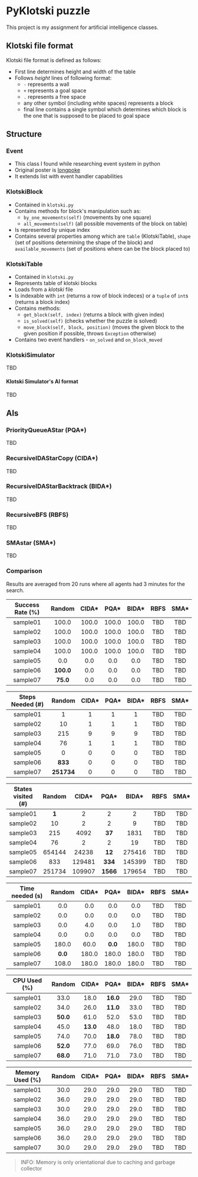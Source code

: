 # PyKlotski puzzle
This project is my assignment for artificial intelligence classes.

## Klotski file format
Klotski file format is defined as follows:
 - First line determines height and width of the table
 - Follows *height* lines of following format:
   - `-` represents a wall
   - `+` represents a goal space
   - `.` represents a free space
   - any other symbol (including white spaces) represents a block
   - final line contains a single symbol which determines which block is the one that is supposed to be placed to goal space

## Structure
### Event
 - This class I found while researching event system in python
 - Original poster is [longpoke](https://stackoverflow.com/users/80243/l%cc%b2%cc%b3o%cc%b2%cc%b3%cc%b3n%cc%b2%cc%b3%cc%b3g%cc%b2%cc%b3%cc%b3p%cc%b2%cc%b3o%cc%b2%cc%b3%cc%b3k%cc%b2%cc%b3%cc%b3e%cc%b2%cc%b3%cc%b3)
 - It extends list with event handler capabilities
### KlotskiBlock
 - Contained in `klotski.py`
 - Contains methods for block's manipulation such as:
   - `by_one_movements(self)` (movements by one square)
   - `all_movements(self)` (all possible movements of the block on table)
 - Is represented by unique index
 - Contains several properties among which are `table` (KlotskiTable), `shape` (set of positions determining the shape of the block) and `available_movements` (set of positions where can be the block placed to)

### KlotskiTable
 - Contained in `klotski.py`
 - Represents table of klotski blocks
 - Loads from a *klotski* file
 - Is indexable with `int` (returns a row of block indeces) or a `tuple` of `int`s (returns a block index)
 - Contains methods:
   - `get_block(self, index)` (returns a block with given index)
   - `is_solved(self)` (checks whether the puzzle is solved)
   - `move_block(self, block, position)` (moves the given block to the given position if possible, throws `Exception` otherwise)
 - Contains two event handlers - `on_solved` and `on_block_moved`

### KlotskiSimulator
TBD
#### Klotski Simulator's AI format
TBD

## AIs

### PriorityQueueAStar (PQA*)
TBD

### RecursiveIDAStarCopy (CIDA*)
TBD

### RecursiveIDAStarBacktrack (BIDA*)
TBD

### RecursiveBFS (RBFS)
TBD

### SMAstar (SMA*)
TBD

### Comparison
Results are averaged from 20 runs where all agents had 3 minutes for the search.

| Success Rate (%) |  Random   | CIDA* | PQA*  | BIDA* | RBFS  | SMA*  |
| :--------------: | :-------: | :---: | :---: | :---: | :---: | :---: |
|     sample01     |   100.0   | 100.0 | 100.0 | 100.0 |  TBD  |  TBD  |
|     sample02     |   100.0   | 100.0 | 100.0 | 100.0 |  TBD  |  TBD  |
|     sample03     |   100.0   | 100.0 | 100.0 | 100.0 |  TBD  |  TBD  |
|     sample04     |   100.0   | 100.0 | 100.0 | 100.0 |  TBD  |  TBD  |
|     sample05     |    0.0    |  0.0  |  0.0  |  0.0  |  TBD  |  TBD  |
|     sample06     | **100.0** |  0.0  |  0.0  |  0.0  |  TBD  |  TBD  |
|     sample07     | **75.0**  |  0.0  |  0.0  |  0.0  |  TBD  |  TBD  |

| Steps Needed (#) |   Random   | CIDA* | PQA*  | BIDA* | RBFS  | SMA*  |
| :--------------: | :--------: | :---: | :---: | :---: | :---: | :---: |
|     sample01     |     1      |   1   |   1   |   1   |  TBD  |  TBD  |
|     sample02     |     10     |   1   |   1   |   1   |  TBD  |  TBD  |
|     sample03     |    215     |   9   |   9   |   9   |  TBD  |  TBD  |
|     sample04     |     76     |   1   |   1   |   1   |  TBD  |  TBD  |
|     sample05     |     0      |   0   |   0   |   0   |  TBD  |  TBD  |
|     sample06     |  **833**   |   0   |   0   |   0   |  TBD  |  TBD  |
|     sample07     | **251734** |   0   |   0   |   0   |  TBD  |  TBD  |

| States visited (#) | Random | CIDA*  |   PQA*   | BIDA*  | RBFS  | SMA*  |
| :----------------: | :----: | :----: | :------: | :----: | :---: | :---: |
|      sample01      | **1**  |   2    |    2     |   2    |  TBD  |  TBD  |
|      sample02      |   10   |   2    |    2     |   9    |  TBD  |  TBD  |
|      sample03      |  215   |  4092  |  **37**  |  1831  |  TBD  |  TBD  |
|      sample04      |   76   |   2    |    2     |   19   |  TBD  |  TBD  |
|      sample05      | 654144 | 24238  |  **12**  | 275416 |  TBD  |  TBD  |
|      sample06      |  833   | 129481 | **334**  | 145399 |  TBD  |  TBD  |
|      sample07      | 251734 | 109907 | **1566** | 179654 |  TBD  |  TBD  |

| Time needed (s) | Random  | CIDA* |  PQA*   | BIDA* | RBFS  | SMA*  |
| :-------------: | :-----: | :---: | :-----: | :---: | :---: | :---: |
|    sample01     |   0.0   |  0.0  |   0.0   |  0.0  |  TBD  |  TBD  |
|    sample02     |   0.0   |  0.0  |   0.0   |  0.0  |  TBD  |  TBD  |
|    sample03     |   0.0   |  4.0  |   0.0   |  1.0  |  TBD  |  TBD  |
|    sample04     |   0.0   |  0.0  |   0.0   |  0.0  |  TBD  |  TBD  |
|    sample05     |  180.0  | 60.0  | **0.0** | 180.0 |  TBD  |  TBD  |
|    sample06     | **0.0** | 180.0 |  180.0  | 180.0 |  TBD  |  TBD  |
|    sample07     |  108.0  | 180.0 |  180.0  | 180.0 |  TBD  |  TBD  |

| CPU Used (%) |  Random  |  CIDA*   |   PQA*   | BIDA* | RBFS  | SMA*  |
| :----------: | :------: | :------: | :------: | :---: | :---: | :---: |
|   sample01   |   33.0   |   18.0   | **16.0** | 29.0  |  TBD  |  TBD  |
|   sample02   |   34.0   |   26.0   | **11.0** | 33.0  |  TBD  |  TBD  |
|   sample03   | **50.0** |   61.0   |   52.0   | 53.0  |  TBD  |  TBD  |
|   sample04   |   45.0   | **13.0** |   48.0   | 18.0  |  TBD  |  TBD  |
|   sample05   |   74.0   |   70.0   | **18.0** | 78.0  |  TBD  |  TBD  |
|   sample06   | **52.0** |   77.0   |   69.0   | 76.0  |  TBD  |  TBD  |
|   sample07   | **68.0** |   71.0   |   71.0   | 73.0  |  TBD  |  TBD  |

| Memory Used (%) | Random | CIDA* | PQA*  | BIDA* | RBFS  | SMA*  |
| :-------------: | :----: | :---: | :---: | :---: | :---: | :---: |
|    sample01     |  30.0  | 29.0  | 29.0  | 29.0  |  TBD  |  TBD  |
|    sample02     |  36.0  | 29.0  | 29.0  | 29.0  |  TBD  |  TBD  |
|    sample03     |  30.0  | 29.0  | 29.0  | 29.0  |  TBD  |  TBD  |
|    sample04     |  36.0  | 29.0  | 29.0  | 29.0  |  TBD  |  TBD  |
|    sample05     |  36.0  | 29.0  | 29.0  | 29.0  |  TBD  |  TBD  |
|    sample06     |  36.0  | 29.0  | 29.0  | 29.0  |  TBD  |  TBD  |
|    sample07     |  30.0  | 29.0  | 29.0  | 29.0  |  TBD  |  TBD  |

> INFO: Memory is only orientational due to caching and garbage collector